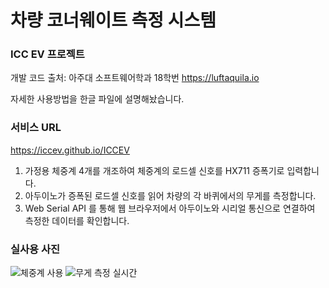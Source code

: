 # 차량 코너웨이트 측정 시스템

### ICC EV 프로젝트

개발 코드 출처: 아주대 소프트웨어학과 18학번 https://luftaquila.io

자세한 사용방법을 한글 파일에 설명해놨습니다.

### 서비스 URL
https://iccev.github.io/ICCEV

1. 가정용 체중계 4개를 개조하여 체중계의 로드셀 신호를 HX711 증폭기로 입력합니다.
2. 아두이노가 증폭된 로드셀 신호를 읽어 차량의 각 바퀴에서의 무게를 측정합니다.
3. Web Serial API 를 통해 웹 브라우저에서 아두이노와 시리얼 통신으로 연결하여 측정한 데이터를 확인합니다.

### 실사용 사진
![체중계 사용](https://github.com/user-attachments/assets/0a9b9a56-0138-4592-9c69-a4c08f966a3e)
![무게 측정 실시간](https://github.com/user-attachments/assets/edb40c18-4e24-4514-9279-3d8e79d0e6e6)